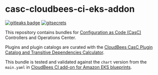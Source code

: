 # casc-cloudbees-ci-eks-addon

[![gitleaks badge](https://img.shields.io/badge/protected%20by-gitleaks-blue)](https://github.com/zricethezav/gitleaks#pre-commit) [![gitsecrets](https://img.shields.io/badge/protected%20by-gitsecrets-blue)](https://github.com/awslabs/git-secrets)

This repository contains bundles for [Configuration as Code (CasC)](https://docs.cloudbees.com/docs/cloudbees-ci/latest/casc-oc/casc-intro) Controllers and Operations Center.

Plugins and plugin catalogs are curated with the [CloudBees CasC Plugin Catalog and Transitive Dependencies Calculator](https://github.com/kyounger/casc-plugin-dependency-calculation).

This bundle is tested and validated against the `chart` version from the `main.yaml` in [CloudBees CI add-on for Amazon EKS blueprints](https://github.com/cloudbees/terraform-aws-cloudbees-ci-eks-addon).
